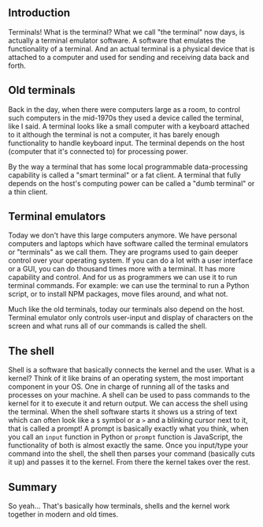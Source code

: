 ## Introduction

Terminals! What is the terminal? What we call "the terminal" now days, is actually a terminal emulator software. A software that emulates the functionality of a terminal. And an actual terminal is a physical device that is attached to a computer and used for sending and receiving data back and forth.

## Old terminals

Back in the day, when there were computers large as a room, to control such computers in the mid-1970s they used a device called the terminal, like I said. A terminal looks like a small computer with a keyboard attached to it although the terminal is not a computer, it has barely enough functionality to handle keyboard input. The terminal depends on the host (computer that it's connected to) for processing power.

By the way a terminal that has some local programmable data-processing capability is called a "smart terminal" or a fat client. A terminal that fully depends on the host's computing power can be called a "dumb terminal" or a thin client.

## Terminal emulators

Today we don't have this large computers anymore. We have personal computers and laptops which have software called the terminal emulators or "terminals" as we call them. They are programs used to gain deeper control over your operating system. If you can do a lot with a user interface or a GUI, you can do thousand times more with a terminal. It has more capability and control. And for us as programmers we can use it to run terminal commands. For example: we can use the terminal to run a Python script, or to install NPM packages, move files around, and what not.

Much like the old terminals, today our terminals also depend on the host. Terminal emulator only controls user-input and display of characters on the screen and what runs all of our commands is called the shell.

## The shell

Shell is a software that basically connects the kernel and the user. What is a kernel? Think of it like brains of an operating system, the most important component in your OS. One in charge of running all of the tasks and processes on your machine. A shell can be used to pass commands to the kernel for it to execute it and return output. We can access the shell using the terminal. When the shell software starts it shows us a string of text which can often look like a `$` symbol or a `>` and a blinking cursor next to it, that is called a prompt! A prompt is basically exactly what you think, when you call an `input` function in Python or `prompt` function is JavaScript, the functionality of both is almost exactly the same. Once you input/type your command into the shell, the shell then parses your command (basically cuts it up) and passes it to the kernel. From there the kernel takes over the rest.

## Summary

So yeah... That's basically how terminals, shells and the kernel work together in modern and old times.